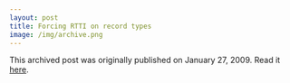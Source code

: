 ```yaml
---
layout: post
title: Forcing RTTI on record types
image: /img/archive.png
---
```

This archived post was originally published on January 27, 2009. Read it [here](/alex.ciobanu.org/index8054.html).
